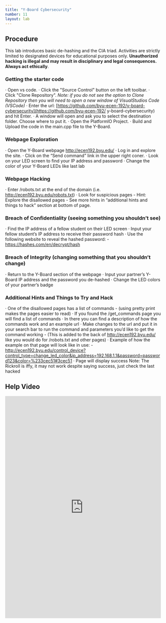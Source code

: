 ```yaml
---
title: "Y-Board Cybersecurity"
number: 11
layout: lab
---
```


<!-- There is no dynamic figures script on this page, as there are no elements. If you add elements, please go to another page and copy the notice and script at the top and bottom of the page, to keep the formatting of figures consistent. -->

## Procedure

This lab introduces basic de-hashing and the CIA triad. Activities are strictly limited to designated devices for educational purposes only. **Unauthorized hacking is illegal and may result in disciplinary and legal consequences. Always act ethically**.

### Getting the starter code

· Open vs code.
· Click the "Source Control" button on the left toolbar.
· Click "Clone Repository".
  *Note: if you do not see the option to Clone Repository then you will need to open a new window of VisualStudios Code (VSCode)*
· Enter the url: [https://github.com/byu-ecen-192/y-board-cybersecurity](https://github.com/byu-ecen-192/   y-board-cybersecurity) and hit Enter.
· A window will open and ask you to select the destination folder. Choose where to put it.
· Open the PlatformIO Project.
· Build and Upload the code in the main.cpp file to the Y-Board.

### Webpage Exploration

· Open the Y-Board webpage http://ecen192.byu.edu/
· Log in and explore the site.
· Click on the “Send command” link in the upper right coner.
· Look on your LED screen to find your IP address and password
· Change the color of your Y-Board LEDs like last lab

### Webpage Hacking

· Enter /robots.txt at the end of the domain (i.e. http://ecen192.byu.edu/robots.txt)
· Look for suspicious pages
    - Hint: Explore the disallowed pages
    - See more hints in “additional hints and things to hack” section at bottom of page.

### Breach of Confidentiality (seeing something you shouldn’t see)

· Find the IP address of a fellow student on their LED screen
· Input your fellow student’s IP address to receive their password hash
· Use the following website to reveal the hashed password:
    - https://hashes.com/en/decrypt/hash
    
### Breach of Integrity (changing something that you shouldn’t change)

· Return to the Y-Board section of the webpage
· Input your partner’s Y-Board IP address and the password you de-hashed
· Change the LED colors of your partner’s badge

### Additional Hints and Things to Try and Hack

· One of the disallowed pages has a list of commands
    - (using pretty print makes the pages easier to read)
· If you found the /get_commands page you will find a list of commands
· In there you can find a description of how the commands work and an example url
· Make changes to the url and put it in your search bar to run the command and parameters you’d like to get the command working
    - (This is added to the back of http://ecen192.byu.edu/ like you would do for /robots.txt and other pages)
· Example of how the example on that page will look like in use:
    - http://ecen192.byu.edu/control_device?control_type=change_led_color&ip_address=192.168.1.1&password=password123&color=%233cec51#3cec51
· Page will display success Note: The Rickroll is iffy, it may not work despite saying success, just check the last hacked

## Help Video

<div style="display: flex; justify-content: center;">
    <iframe width="1280" 
            height="720" 
            src="https://www.youtube.com/embed/4DeRN4ALcRQ?si=i2nqQcMMmTkkkoxv" 
            title="Cyber lab - Youtube Player" 
            frameborder="0" 
            allow="accelerometer; autoplay; clipboard-write; encrypted-media; gyroscope; picture-in-picture; web-share" 
            referrerpolicy="strict-origin-when-cross-origin" 
            allowfullscreen>
    </iframe>
</div>
